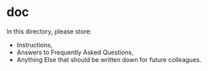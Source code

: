 # doc

In this directory, please store:
- Instructions, 
- Answers to Frequently Asked Questions,
- Anything Else that should be written down for future colleagues.